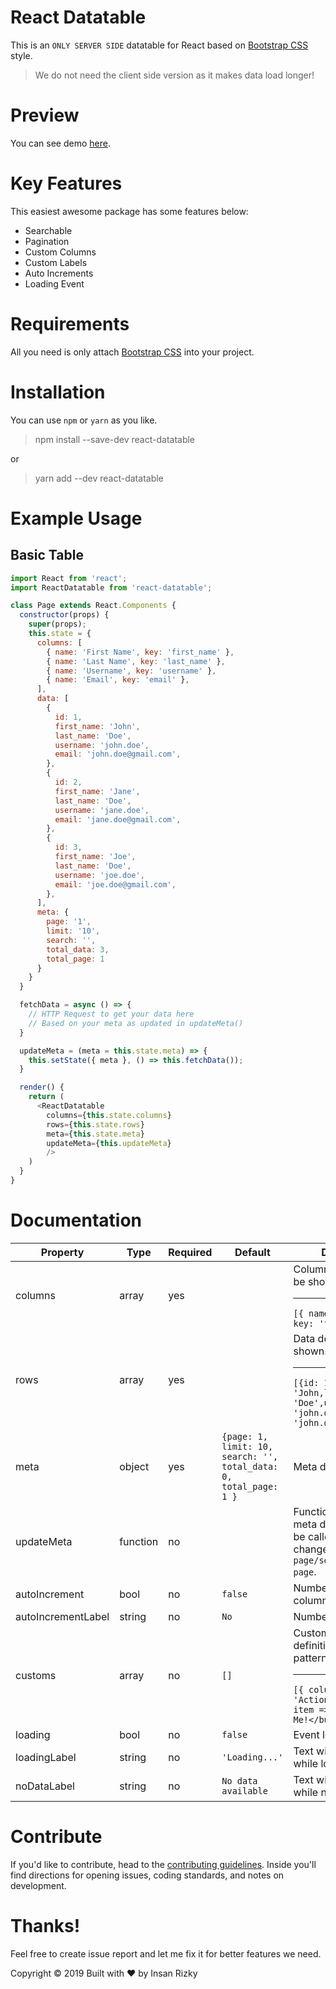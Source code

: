 # React Datatable

<!-- <p>
  <a href="https://www.npmjs.com/package/vue-currency-filter">
    <img src="https://img.shields.io/npm/v/vue-currency-filter.svg" alt="NPM Version">
  </a>
  <a href="https://bundlephobia.com/result?p=vue-currency-filter">
    <img src="https://badgen.net/bundlephobia/minzip/vue-currency-filter" alt="Bundlephobia Size">
  </a>
  <a href="https://www.npmjs.com/package/vue-currency-filter">
    <img src="https://img.shields.io/npm/dt/vue-currency-filter.svg" alt="Download All Time">
  </a>
  <a href="#contributors">
    <img src="https://img.shields.io/badge/all_contributors-1-blue.svg" alt="All Contributors">
  </a>
</p> -->

This is an ```ONLY SERVER SIDE``` datatable for React based on [Bootstrap CSS](https://getbootstrap.com/docs/4.3/getting-started/introduction/) style.

> We do not need the client side version as it makes data load longer!

# Preview
You can see demo [here]().

# Key Features

This easiest awesome package has some features below:
- Searchable
- Pagination
- Custom Columns
- Custom Labels
- Auto Increments
- Loading Event

# Requirements
All you need is only attach [Bootstrap CSS](https://getbootstrap.com/docs/4.3/getting-started/introduction/) into your project.

# Installation
You can use `npm` or `yarn` as you like.

> npm install --save-dev react-datatable

or

> yarn add --dev react-datatable

# Example Usage
## Basic Table

```js
import React from 'react';
import ReactDatatable from 'react-datatable';

class Page extends React.Components {
  constructor(props) {
    super(props);
    this.state = {
      columns: [
        { name: 'First Name', key: 'first_name' },
        { name: 'Last Name', key: 'last_name' },
        { name: 'Username', key: 'username' },
        { name: 'Email', key: 'email' },
      ],
      data: [
        {
          id: 1,
          first_name: 'John',
          last_name: 'Doe',
          username: 'john.doe',
          email: 'john.doe@gmail.com',
        },
        {
          id: 2,
          first_name: 'Jane',
          last_name: 'Doe',
          username: 'jane.doe',
          email: 'jane.doe@gmail.com',
        },
        {
          id: 3,
          first_name: 'Joe',
          last_name: 'Doe',
          username: 'joe.doe',
          email: 'joe.doe@gmail.com',
        },
      ],
      meta: {
        page: '1',
        limit: '10',
        search: '',
        total_data: 3,
        total_page: 1
      }
    }
  }

  fetchData = async () => {
    // HTTP Request to get your data here
    // Based on your meta as updated in updateMeta()
  }

  updateMeta = (meta = this.state.meta) => {
    this.setState({ meta }, () => this.fetchData());
  }

  render() {
    return (
      <ReactDatatable
        columns={this.state.columns}
        rows={this.state.rows}
        meta={this.state.meta}
        updateMeta={this.updateMeta}
        />
    )
  }
}
```

# Documentation

Property | Type | Required | Default | Description
--- | --- | --- | --- | ---
columns | array | yes | | Columns definition to be shown.<hr/>```[{ name: 'First Name', key: 'first_name' }]```
rows  | array | yes | | Data definition to be shown.<hr/>```[{id: 1,first_name: 'John,last_name: 'Doe',username: 'john.doe',email: 'john.doe@gmail.com'}]```
meta | object | yes | ```{page: 1, limit: 10, search: '', total_data: 0, total_page: 1 }``` | Meta data
updateMeta | function | no | | Function to update meta data props. It will be called when you change ```page/search/total per page```.
autoIncrement | bool | no | `false` | Numbering at the first column
autoIncrementLabel | string | no | `No` | Numbering column title
customs | array | no | ```[]``` | Custom column definition with its data pattern.<hr/>```[{ columnName: 'Action', element: item => <button>Click Me!</button> }]```
loading | bool | no | `false` | Event loading
loadingLabel | string | no | `'Loading...'` | Text will be shown while loading
noDataLabel | string | no | ```No data available``` | Text will be shown while no data

# Contribute
If you'd like to contribute, head to the [contributing guidelines](https://github.com/mazipan/vue-currency-filter/blob/master/CONTRIBUTING.md). Inside you'll find directions for opening issues, coding standards, and notes on development.

# Thanks!
Feel free to create issue report and let me fix it for better features we need.

Copyright © 2019 Built with ❤️ by Insan Rizky
